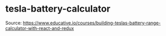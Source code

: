 # tesla-battery-calculator
Source: https://www.educative.io/courses/building-teslas-battery-range-calculator-with-react-and-redux

